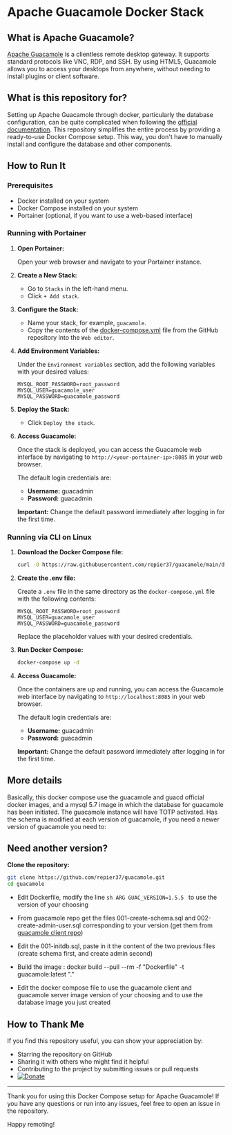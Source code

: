 # Apache Guacamole Docker Stack

## What is Apache Guacamole?

[Apache Guacamole](https://guacamole.apache.org/) is a clientless remote desktop gateway. It supports standard protocols like VNC, RDP, and SSH. By using HTML5, Guacamole allows you to access your desktops from anywhere, without needing to install plugins or client software.

## What is this repository for?

Setting up Apache Guacamole through docker, particularly the database configuration, can be quite complicated when following the [official documentation](https://guacamole.apache.org/doc/gug/).
This repository simplifies the entire process by providing a ready-to-use Docker Compose setup. This way, you don't have to manually install and configure the database and other components.

## How to Run It

### Prerequisites

- Docker installed on your system
- Docker Compose installed on your system
- Portainer (optional, if you want to use a web-based interface)

### Running with Portainer

1. **Open Portainer:**

   Open your web browser and navigate to your Portainer instance.

2. **Create a New Stack:**

   - Go to `Stacks` in the left-hand menu.
   - Click `+ Add stack`.

3. **Configure the Stack:**

   - Name your stack, for example, `guacamole`.
   - Copy the contents of the [docker-compose.yml](https://github.com/repier37/guacamole/blob/main/docker-compose.yml) file from the GitHub repository into the `Web editor`.

4. **Add Environment Variables:**

   Under the `Environment variables` section, add the following variables with your desired values:

   ```env
   MYSQL_ROOT_PASSWORD=root_password
   MYSQL_USER=guacamole_user
   MYSQL_PASSWORD=guacamole_password
   ```

5. **Deploy the Stack:**

   - Click `Deploy the stack`.

6. **Access Guacamole:**

   Once the stack is deployed, you can access the Guacamole web interface by navigating to `http://<your-portainer-ip>:8085` in your web browser.

   The default login credentials are:

   - **Username:** guacadmin
   - **Password:** guacadmin

   **Important:** Change the default password immediately after logging in for the first time.

### Running via CLI on Linux

1. **Download the Docker Compose file:**

   ```sh
   curl -O https://raw.githubusercontent.com/repier37/guacamole/main/docker-compose.yml
   ```

2. **Create the .env file:**

   Create a `.env` file in the same directory as the `docker-compose.yml` file with the following contents:

   ```env
   MYSQL_ROOT_PASSWORD=root_password
   MYSQL_USER=guacamole_user
   MYSQL_PASSWORD=guacamole_password
   ```

   Replace the placeholder values with your desired credentials.

3. **Run Docker Compose:**

   ```sh
   docker-compose up -d
   ```

4. **Access Guacamole:**

   Once the containers are up and running, you can access the Guacamole web interface by navigating to `http://localhost:8085` in your web browser.

   The default login credentials are:

   - **Username:** guacadmin
   - **Password:** guacadmin

   **Important:** Change the default password immediately after logging in for the first time.

## More details

Basically, this docker compose use the guacamole and guacd official docker images, and a mysql 5.7 image in which the database for guacamole has been initiated. The guacamole instance will have TOTP activated.
Has the schema is modified at each version of guacamole, if you need a newer version of guacamole you need to:

## Need another version?

**Clone the repository:**

   ```sh
   git clone https://github.com/repier37/guacamole.git
   cd guacamole
  ```
- Edit Dockerfile, modify the line ```sh ARG GUAC_VERSION=1.5.5 ``` to use the version of your choosing
- From guacamole repo get the files  001-create-schema.sql and 002-create-admin-user.sql corresponding to your version (get them from [guacamole client repo](https://github.com/apache/guacamole-client/tree/main/extensions/guacamole-auth-jdbc/modules/guacamole-auth-jdbc-mysql/schema))
- Edit the  001-initdb.sql, paste in it the content of the two previous files (create schema first, and create admin second)
- Build the image : docker build --pull --rm -f "Dockerfile" -t guacamole:latest "." 

- Edit the docker compose file to use the guacamole client and guacamole server image version of your choosing and to use the database image you just created

## How to Thank Me

If you find this repository useful, you can show your appreciation by:

- Starring the repository on GitHub
- Sharing it with others who might find it helpful
- Contributing to the project by submitting issues or pull requests
- [![Donate](https://img.shields.io/badge/Donate-PayPal-green.svg)](https://www.paypal.com/donate?hosted_button_id=GR74XEN538Y7L)

---

Thank you for using this Docker Compose setup for Apache Guacamole! If you have any questions or run into any issues, feel free to open an issue in the repository.

Happy remoting!
